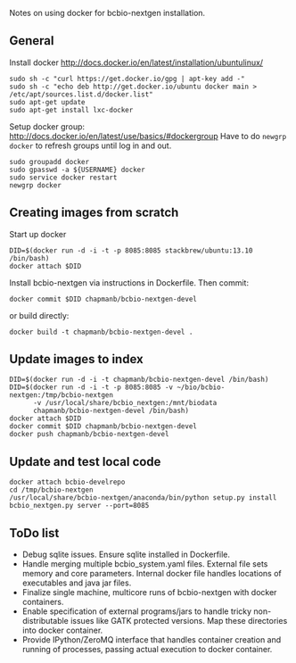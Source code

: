 Notes on using docker for bcbio-nextgen installation.

## General

Install docker http://docs.docker.io/en/latest/installation/ubuntulinux/

    sudo sh -c "curl https://get.docker.io/gpg | apt-key add -"
    sudo sh -c "echo deb http://get.docker.io/ubuntu docker main > /etc/apt/sources.list.d/docker.list"
    sudo apt-get update
    sudo apt-get install lxc-docker

Setup docker group: http://docs.docker.io/en/latest/use/basics/#dockergroup
Have to do `newgrp docker` to refresh groups until log in and out.

    sudo groupadd docker
    sudo gpasswd -a ${USERNAME} docker
    sudo service docker restart
    newgrp docker

## Creating images from scratch

Start up docker

    DID=$(docker run -d -i -t -p 8085:8085 stackbrew/ubuntu:13.10 /bin/bash)
    docker attach $DID

Install bcbio-nextgen via instructions in Dockerfile. Then commit:

    docker commit $DID chapmanb/bcbio-nextgen-devel

or build directly:

    docker build -t chapmanb/bcbio-nextgen-devel .

## Update images to index

    DID=$(docker run -d -i -t chapmanb/bcbio-nextgen-devel /bin/bash)
    DID=$(docker run -d -i -t -p 8085:8085 -v ~/bio/bcbio-nextgen:/tmp/bcbio-nextgen
          -v /usr/local/share/bcbio_nextgen:/mnt/biodata
          chapmanb/bcbio-nextgen-devel /bin/bash)
    docker attach $DID
    docker commit $DID chapmanb/bcbio-nextgen-devel
    docker push chapmanb/bcbio-nextgen-devel

## Update and test local code

    docker attach bcbio-develrepo
    cd /tmp/bcbio-nextgen
    /usr/local/share/bcbio-nextgen/anaconda/bin/python setup.py install
    bcbio_nextgen.py server --port=8085

## ToDo list

- Debug sqlite issues. Ensure sqlite installed in Dockerfile.
- Handle merging multiple bcbio_system.yaml files. External file sets memory and
  core parameters. Internal docker file handles locations of executables and
  java jar files.
- Finalize single machine, multicore runs of bcbio-nextgen with docker containers.
- Enable specification of external programs/jars to handle tricky non-distributable
  issues like GATK protected versions. Map these directories into docker container.
- Provide IPython/ZeroMQ interface that handles container creation and running
  of processes, passing actual execution to docker container.
